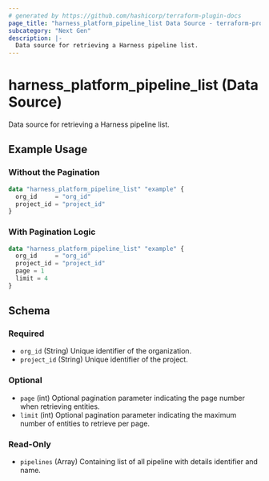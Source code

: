 ```yaml
---
# generated by https://github.com/hashicorp/terraform-plugin-docs
page_title: "harness_platform_pipeline_list Data Source - terraform-provider-harness"
subcategory: "Next Gen"
description: |-
  Data source for retrieving a Harness pipeline list.
---
```


# harness_platform_pipeline_list (Data Source)

Data source for retrieving a Harness pipeline list.

## Example Usage

### Without the Pagination

```terraform
data "harness_platform_pipeline_list" "example" {
  org_id     = "org_id"
  project_id = "project_id"
}
```

### With Pagination Logic

```terraform
data "harness_platform_pipeline_list" "example" {
  org_id     = "org_id"
  project_id = "project_id"
  page = 1
  limit = 4
}
```

<!-- schema generated by tfplugindocs -->
## Schema

### Required
- `org_id` (String) Unique identifier of the organization.
- `project_id` (String) Unique identifier of the project.

### Optional

- `page` (int) Optional pagination parameter indicating the page number when retrieving entities. 
- `limit` (int) Optional pagination parameter indicating the maximum number of entities to retrieve per page.

### Read-Only

- `pipelines` (Array) Containing list of all pipeline with details identifier and name.
